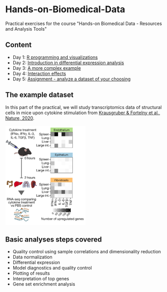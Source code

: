 # Hands-on-Biomedical-Data
Practical exercises for the course "Hands-on Biomedical Data - Resources and Analysis Tools"

## Content
* Day 1: [R programming and visualizations](day1.md)
* Day 2: [Introduction in differential expression analysis](day2.md)
* Day 3: [A more complex example](day3.md)
* Day 4: [Interaction effects](day4.md)
* Day 5: [Assignment - analyze a dataset of your choosing](day5.md)


## The example dataset

In this part of the practical, we will study transcriptomics data of structural cells in mice upon cytokine stimulation from [Krausgruber & Fortelny et al., Nature, 2020](https://doi.org/10.1038/s41586-020-2424-4).
<br/>
<br/>
<img src="StructuralImmunity.png" width="50%">

## Basic analyses steps covered
* Quality control using sample correlations and dimensionality reduction
* Data normalization
* Differential expression
* Model diagnostics and quality control
* Plotting of results
* Interpretation of top genes
* Gene set enrichment analysis